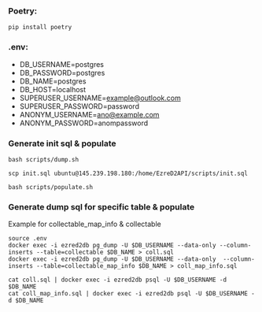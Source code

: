 ### Poetry:

`pip install poetry`

### .env:

- DB_USERNAME=postgres
- DB_PASSWORD=postgres
- DB_NAME=postgres
- DB_HOST=localhost
- SUPERUSER_USERNAME=example@outlook.com
- SUPERUSER_PASSWORD=password
- ANONYM_USERNAME=ano@example.com
- ANONYM_PASSWORD=anompassword

### Generate init sql & populate

```
bash scripts/dump.sh

scp init.sql ubuntu@145.239.198.180:/home/EzreD2API/scripts/init.sql

bash scripts/populate.sh
```

### Generate dump sql for specific table & populate

Example for collectable_map_info & collectable

```
source .env
docker exec -i ezred2db pg_dump -U $DB_USERNAME --data-only --column-inserts --table=collectable $DB_NAME > coll.sql
docker exec -i ezred2db pg_dump -U $DB_USERNAME --data-only  --column-inserts --table=collectable_map_info $DB_NAME > coll_map_info.sql

cat coll.sql | docker exec -i ezred2db psql -U $DB_USERNAME -d $DB_NAME
cat coll_map_info.sql | docker exec -i ezred2db psql -U $DB_USERNAME -d $DB_NAME
```

